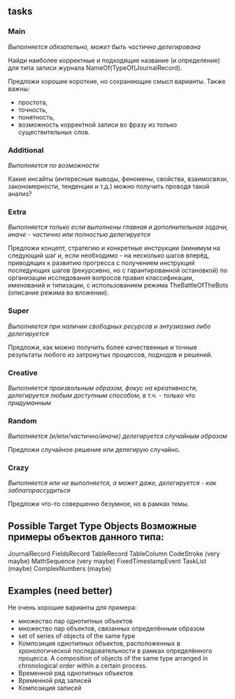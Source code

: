 ## tasks

### Main

*Выполняется обязательно,*
*может быть частично делегирована*

Найди наиболее корректные и подходящие название (и определение) для типа записи журнала NameOf(TypeOf(JournalRecord).

Предложи хорошие короткие, но сохраняющие смысл варианты.
Также важны:
- простота,
- точность,
- понятность,
- возможность корректной записи во фразу из только существительных слов.

### Additional

*Выполняется по возможности*

Какие инсайты (интересные выводы, феномены, свойства, взаимосвязи, закономерности, тенденции и т.д.) можно получить проводя такой анализ?

### Extra 

*Выполняется только если выполнены главная и дополнительная задачи, иначе - частично или полностью делегируется*

Предложи концепт, стратегию и конкретные инструкции (минимум на следующий шаг и, если необходимо - на несколько шагов вперёд, приводящих к развитию прогресса с получением инструкций последующих шагов (рекурсивно, но с гарантированной остановкой) по организации исследования вопросов правил классификации, именований и типизации, с использованием режима TheBattleOfTheBots (описание режима во вложении).

### Super

*Выполняется при наличии свободных ресурсов и энтузиазма либо делегируется*

Предложи, как можно получить более качественные и точные результаты любого из затронутых процессов, подходов и решений.

### Creative

*Выполняется произвольным образом, фокус на креативности, делегируется любым доступным способом, в т.ч. - только что придуманным*

### Random

*Выполняется (и/или/частично/иначе) делегируется случайным образом*

Предложи случайное решение или делегирую случайно.

### Crazy

*Выполняется или не выполняется, а может даже, делегируется - как заблагорассудиться*

Предложи что-то совершенно безумное, но в рамках темы.

## Possible Target Type Objects Возможные примеры объектов данного типа:
JournalRecord
FieldsRecord
TableRecord
TableColumn
CodeStroke (very maybe)
MathSequence (very maybe)
FixedTimestampEvent
TaskList (maybe)
ComplexNumbers (maybe)

## Examples (need better)

Не очень хорошие варианты для примера:

- множество пар однотипных объектов
- множество пар объектов, связанных определённым образом
- set of series of objects of the same type
- Композиция однотипных объектов, расположенных в хронологической последовательности в рамках определённого процесса. A composition of objects of the same type arranged in chronological order within a certain process.
- Временной ряд однотипных объектов
- Временной ряд записей
- Композиция записей
